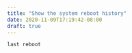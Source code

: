 ```yaml
---
title: "Show the system reboot history"
date: 2020-11-09T17:19:42-08:00
draft: true
---
```


```
last reboot
```